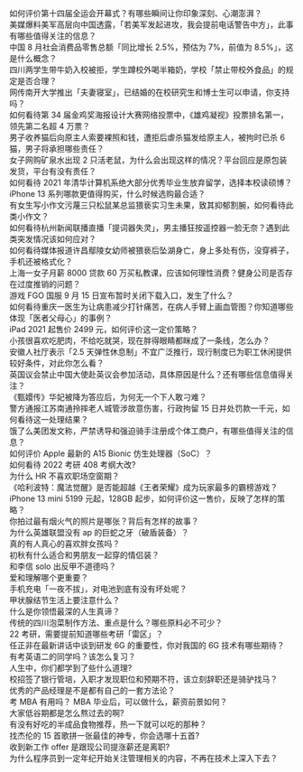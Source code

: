 如何评价第十四届全运会开幕式？有哪些瞬间让你印象深刻、心潮澎湃？  
美媒爆料美军高层向中国透露，「若美军发起进攻，我会提前电话警告中方」，此事有哪些值得关注的信息？  
中国 8 月社会消费品零售总额「同比增长 2.5%，预估为 7%，前值为 8.5%」，这是什么概念？  
四川两学生带牛奶入校被拒，学生蹲校外喝半箱奶，学校「禁止带校外食品」的规定是否合理？  
网传南开大学推出「夫妻寝室」，已结婚的在校研究生和博士生可以申请，你支持吗？  
如何看待第 34 届金鸡奖海报设计大赛网络投票中，《雄鸡凝视》投票排名第一，领先第二名超 4 万票？  
男子收养猫后向原主人索要裸照和钱，遭拒后虐杀猫发给原主人，被拘时已杀 6 猫，男子将承担哪些责任？  
女子网购矿泉水出现 2 只活老鼠，为什么会出现这样的情况？平台回应是原包装发货，平台有没有责任？  
如何看待 2021 年清华计算机系绝大部分优秀毕业生放弃留学，选择本校读硕博？  
iPhone 13 系列哪款更值得购买，什么时候选购最合适？  
有女生写小作文污蔑三只松鼠某总监猥亵实习生未果，致其抑郁割腕，如何看待此类小作文？  
如何看待杭州新闻联播直播「提词器失灵」，男主播狂按遥控器一脸无奈？遇到此类突发情况该如何应对？  
如何看待媒体报道许昌鄢陵女幼师被猥亵后坠湖身亡，身上多处有伤，没穿裤子，手机还被格式化？  
上海一女子月薪 8000 贷款 60 万买私教课，应该如何理性消费？健身公司是否存在过度推销的问题？  
游戏 FGO 国服 9 月 15 日宣布暂时关闭下载入口，发生了什么？  
如何看待重庆一医生为让病患减少打针痛苦，在病人手臂上画血管图？你知道哪些体现「医者父母心」的事例？  
iPad 2021 起售价 2499 元，如何评价这一定价策略？  
小孩很喜欢吃肥肉，不给吃就哭，现在胖得眼睛都眯成了一条线，怎么办？  
安徽人社厅表示「2.5 天弹性休息制」不宜广泛推行，现行制度已为职工休闲提供较好条件，对此你怎么看？  
英国议会禁止中国大使赴英议会参加活动，具体原因是什么？还有哪些信息值得关注？  
《甄嬛传》华妃被降为答应后，为何无一个下人敢刁难？  
警方通报江苏南通拎摔老人城管涉故意伤害，行政拘留 15 日并处罚款一千元，如何看待这一处理结果？  
饿了么美团发文称，严禁诱导和强迫骑手注册成个体工商户，有哪些值得关注的信息？  
如何评价 Apple 最新的 A15 Bionic 仿生处理器（SoC）？  
如何看待 2022 考研 408 考纲大改?  
为什么 HR 不喜欢职场空窗期？  
《哈利波特：魔法觉醒》是否能超越《王者荣耀》成为玩家最多的霸榜游戏？  
iPhone 13 mini 5199 元起，128GB 起步，如何评价这一售价，反映了怎样的策略？  
你拍过最有烟火气的照片是哪张？背后有怎样的故事？  
为什么英雄联盟没有 ap 的巨蛇之牙（破盾装备）？  
真的有人真心的喜欢胖女孩吗？  
初秋有什么适合和男朋友一起穿的情侣装？  
和李信 solo 出反甲不道德吗？  
爱和理解哪个更重要？  
手机充电「一夜不拔」，对电池到底有没有坏处呢？  
甲状腺结节生活上要注意什么？  
什么是你领悟最深的人生真谛？  
传统的四川泡菜制作方法、重点是什么？哪些原料必不可少？  
22 考研，需要提前知道哪些考研「雷区」？  
任正非在最新讲话中谈到研发 6G 的重要性，你对我国的 6G 技术有哪些期待？  
有考英语二的同学吗？该怎么复习？  
人生中，你们都学到了些什么道理?  
校招签了银行管培，入职才发现职位和预期不符，该立刻辞职还是骑驴找马？  
优秀的产品经理是不是都有自己的一套方法论？  
考 MBA 有用吗？ MBA 毕业后，可以做什么，薪资前景如何？  
大家低谷期都是怎么熬过去的啊?  
有没有好吃的半成品食物推荐，热一下就可以吃的那种？  
找杰伦的 15 首歌拼一张最佳的神专，你会选哪十五首?  
收到新工作 offer 是跟现公司提涨薪还是离职?  
为什么程序员到一定年纪开始关注管理相关的内容，不再在技术上深入下去？  
